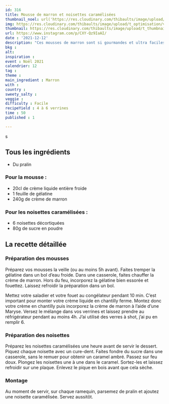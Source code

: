 ```yaml
---
id: 316
title: Mousse de marron et noisettes caramélisées
thumbnail_noel: url('https://res.cloudinary.com/thibaults/image/upload/t_carre/v1639329212/Recipes/20211212_mousse_creme_de_marron_noisette.jpg')
img: https://res.cloudinary.com/thibaults/image/upload/t_optimisation/v1639329212/Recipes/20211212_mousse_creme_de_marron_noisette.jpg
thumbnail: https://res.cloudinary.com/thibaults/image/upload/t_thumbnail_josie/v1639329212/Recipes/20211212_mousse_creme_de_marron_noisette.jpg
url: https://www.instagram.com/p/CXY-Qz9IaAI/
date : '2021-12-12'
description: "Ces mousses de marron sont si gourmandes et ultra faciles à faire ! Retournez en enfance avec ce dessert au goût des maronsui's !"
bkg : 
alt: 
inspiration : 
event : Noël 2021
calendrier: 12
tag : 
theme :
main_ingredient : Marron
with : 
country : 
sweety_salty : 
veggie : 
difficulty : Facile
recipeYield : 4 à 6 verrines
time : 50
published : 1

---
```

s
## Tous les ingrédients
 - Du pralin

### Pour la mousse :
 - 20cl de crème liquide entière froide
 - 1 feuille de gélatine
 - 240g de crème de marron

### Pour les noisettes caramélisées :
 - 6 noisettes décortiquées
 - 80g de sucre en poudre

## La recette détaillée
### Préparation des mousses 
Préparez vos mousses la veille (ou au moins 5h avant). Faites tremper la gélatine dans un bol d’eau froide. Dans une casserole, faites chauffer la crème de marron. Hors du feu, incorporez la gélatine bien essorée et fouettez. Laissez refroidir la préparation dans un bol.

Mettez votre saladier et votre fouet au congélateur pendant 10 min. C’est important pour monter votre crème liquide en chantilly ferme. Montez donc votre crème en chantilly puis incorporez la crème de marron à l’aide d’une Maryse. Versez le mélange dans vos verrines et laissez prendre au réfrigérateur pendant au moins 4h. J’ai utilisé des verres à shot, j’ai pu en remplir 6.

### Préparation des noisettes
Préparez les noisettes caramélisées une heure avant de servir le dessert. Piquez chaque noisette avec un cure-dent. Faites fondre du sucre dans une casserole, sans le remuer pour obtenir un caramel ambré. Passez sur feu doux. Plongez les noisettes une à une dans le caramel. Sortez-les et laissez refroidir sur une plaque. Enlevez le pique en bois avant que cela sèche.

### Montage
Au moment de servir, sur chaque ramequin, parsemez de pralin et ajoutez une noisette caramélisée. Servez aussitôt.